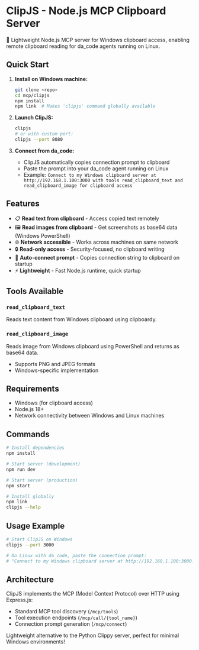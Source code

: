 # ClipJS - Node.js MCP Clipboard Server

📎 Lightweight Node.js MCP server for Windows clipboard access, enabling remote clipboard reading for da_code agents running on Linux.

## Quick Start

1. **Install on Windows machine:**
   ```bash
   git clone <repo>
   cd mcp/clipjs
   npm install
   npm link  # Makes 'clipjs' command globally available
   ```

2. **Launch ClipJS:**
   ```bash
   clipjs
   # or with custom port:
   clipjs --port 8080
   ```

3. **Connect from da_code:**
   - ClipJS automatically copies connection prompt to clipboard
   - Paste the prompt into your da_code agent running on Linux
   - Example: `Connect to my Windows clipboard server at http://192.168.1.100:3000 with tools read_clipboard_text and read_clipboard_image for clipboard access`

## Features

- 📋 **Read text from clipboard** - Access copied text remotely
- 🖼️ **Read images from clipboard** - Get screenshots as base64 data (Windows PowerShell)
- 🌐 **Network accessible** - Works across machines on same network
- 🔒 **Read-only access** - Security-focused, no clipboard writing
- 📎 **Auto-connect prompt** - Copies connection string to clipboard on startup
- ⚡ **Lightweight** - Fast Node.js runtime, quick startup

## Tools Available

### `read_clipboard_text`
Reads text content from Windows clipboard using clipboardy.

### `read_clipboard_image`
Reads image from Windows clipboard using PowerShell and returns as base64 data.
- Supports PNG and JPEG formats
- Windows-specific implementation

## Requirements

- Windows (for clipboard access)
- Node.js 18+
- Network connectivity between Windows and Linux machines

## Commands

```bash
# Install dependencies
npm install

# Start server (development)
npm run dev

# Start server (production)
npm start

# Install globally
npm link
clipjs --help
```

## Usage Example

```bash
# Start ClipJS on Windows
clipjs --port 3000

# On Linux with da_code, paste the connection prompt:
# "Connect to my Windows clipboard server at http://192.168.1.100:3000..."
```

## Architecture

ClipJS implements the MCP (Model Context Protocol) over HTTP using Express.js:
- Standard MCP tool discovery (`/mcp/tools`)
- Tool execution endpoints (`/mcp/call/{tool_name}`)
- Connection prompt generation (`/mcp/connect`)

Lightweight alternative to the Python Clippy server, perfect for minimal Windows environments!